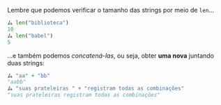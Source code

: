 Lembre que podemos verificar o tamanho das strings por meio de `len`...

```python
ム len("biblioteca")
10
ム len("babel")
5
```

...e também podemos _concatená-las_, ou seja, obter **uma nova** juntando duas strings:

```python
ム "aa" + "bb"
"aabb"
ム "suas prateleiras " + "registram todas as combinações"
"suas prateleiras registram todas as combinações"
```

